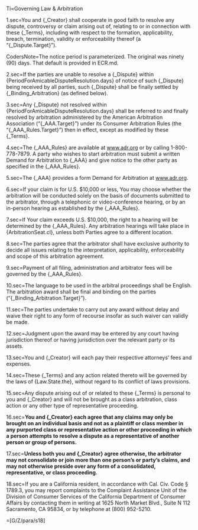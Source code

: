 Ti=Governing Law & Arbitration

1.sec=You and {_Creator} shall cooperate in good faith to resolve any dispute, controversy or claim arising out of, relating to or in connection with these {_Terms}, including with respect to the formation, applicability, breach, termination, validity or enforceability thereof (a “{_Dispute.Target}”).

CodersNote=The notice period is parameterized. The original was ninety (90) days. That default is provided in ECR.md.

2.sec=If the parties are unable to resolve a {_Dispute} within {PeriodForAmicableDisputeResolution.days} of notice of such {_Dispute} being received by all parties, such {_Dispute} shall be finally settled by {_Binding_Arbitration} (as defined below).

3.sec=Any {_Dispute} not resolved within {PeriodForAmicableDisputeResolution.days} shall be referred to and finally resolved by arbitration administered by the American Arbitration Association (“{_AAA.Target}”) under its Consumer Arbitration Rules (the “{_AAA_Rules.Target}”) then in effect, except as modified by these {_Terms}.

4.sec=The {_AAA_Rules} are available at <a href="www.adr.org">www.adr.org</a> or by calling 1-800-778-7879. A party who wishes to start arbitration must submit a written Demand for Arbitration to {_AAA} and give notice to the other party as specified in the {_AAA_Rules}.

5.sec=The {_AAA} provides a form Demand for Arbitration at <a href="www.adr.org">www.adr.org</a>.

6.sec=If your claim is for U.S. $10,000 or less, You may choose whether the arbitration will be conducted solely on the basis of documents submitted to the arbitrator, through a telephonic or video-conference hearing, or by an in-person hearing as established by the {_AAA_Rules}.

7.sec=If Your claim exceeds U.S. $10,000, the right to a hearing will be determined by the {_AAA_Rules}. Any arbitration hearings will take place in {ArbitrationSeat.cl}, unless both Parties agree to a different location.

8.sec=The parties agree that the arbitrator shall have exclusive authority to decide all issues relating to the interpretation, applicability, enforceability and scope of this arbitration agreement.

9.sec=Payment of all filing, administration and arbitrator fees will be governed by the {_AAA_Rules}.

10.sec=The language to be used in the arbitral proceedings shall be English. The arbitration award shall be final and binding on the parties (“{_Binding_Arbitration.Target}”).

11.sec=The parties undertake to carry out any award without delay and waive their right to any form of recourse insofar as such waiver can validly be made.

12.sec=Judgment upon the award may be entered by any court having jurisdiction thereof or having jurisdiction over the relevant party or its assets.

13.sec=You and {_Creator} will each pay their respective attorneys’ fees and expenses.

14.sec=These {_Terms} and any action related thereto will be governed by the laws of {Law.State.the}, without regard to its conflict of laws provisions.

15.sec=Any dispute arising out of or related to these {_Terms} is personal to you and {_Creator} and will not be brought as a class arbitration, class action or any other type of representative proceeding.

16.sec=<b>You and {_Creator} each agree that any claims may only be brought on an individual basis and not as a plaintiff or class member in any purported class or representative action or other proceeding in which a person attempts to resolve a dispute as a representative of another person or group of persons.</b>

17.sec=<b>Unless both you and {_Creator} agree otherwise, the arbitrator may not consolidate or join more than one person’s or party’s claims, and may not otherwise preside over any form of a consolidated, representative, or class proceeding.</b>

18.sec=If you are a California resident, in accordance with Cal. Civ. Code § 1789.3, you may report complaints to the Complaint Assistance Unit of the Division of Consumer Services of the California Department of Consumer Affairs by contacting them in writing at 1625 North Market Blvd., Suite N 112 Sacramento, CA 95834, or by telephone at (800) 952-5210.

=[G/Z/para/s18]
